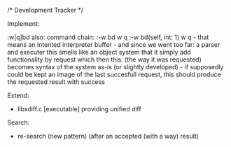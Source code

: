 /*  Development Tracker  */

Implement:

:w[q]bd
  also:
    command chain:
      :-w bd w q
      :-w bd(self, int: 1) w q
        - that means an intented interpreter buffer
          - and since we went too far:
            a parser and executer
              this smells like an object system
              that it simply add functionality by request
              which then this: (the way it was requested)
                becomes syntax of the system as-is (or
                slightly developed) - if supposedly could
                be kept an image of the last succesfull
                request, this should produce the requested
                result with success

Extend:
  - libxdiff.c [executable] providing unified diff

Search:
  - re-search (new pattern) (after an accepted (with a way) result)
